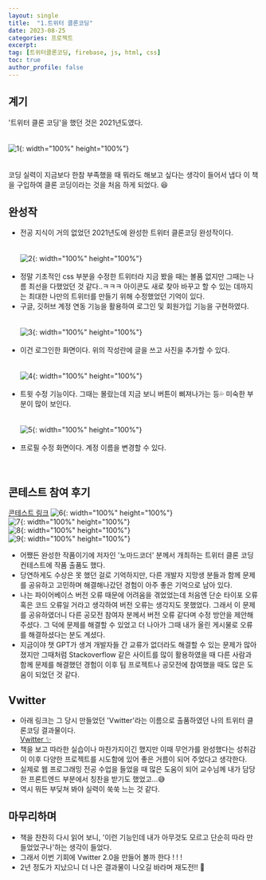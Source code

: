 ```yaml
---
layout: single
title:  "1.트위터 클론코딩"
date: 2023-08-25
categories: 프로젝트
excerpt:
tag: [트위터클론코딩, firebase, js, html, css]
toc: true
author_profile: false
---
```



## 계기
'트위터 클론 코딩'을 했던 것은 2021년도였다. <br><br><br>
![1](/images/projects/TwitterCloning/1/1.png){: width="100%" height="100%"} <br><br><br>
코딩 실력이 지금보다 한참 부족했을 때 뭐라도 해보고 싶다는 생각이 들어서 냅다 이 책을 구입하여 클론 코딩이라는 것을 처음 하게 되었다. 😆<br>

## 완성작
- 전공 지식이 거의 없었던 2021년도에 완성한 트위터 클론코딩 완성작이다.<br><br><br>
![2](/images/projects/TwitterCloning/1/2.png){: width="100%" height="100%"} <br><br>
- 정말 기초적인 css 부분을 수정한 트위터라 지금 봤을 때는 볼품 없지만 그때는 나름 최선을 다했었던 것 같다..ㅋㅋㅋ 아이콘도 새로 찾아 바꾸고 할 수 있는 데까지는 최대한 나만의 트위터를 만들기 위해 수정했었던 기억이 있다. <br>
- 구글, 깃허브 계정 연동 기능을 활용하여 로그인 및 회원가입 기능을 구현하였다.<br><br><br>
![3](/images/projects/TwitterCloning/1/3.png){: width="100%" height="100%"} <br><br>
- 이건 로그인한 화면이다. 위의 작성란에 글을 쓰고 사진을 추가할 수 있다. <br><br><br>
![4](/images/projects/TwitterCloning/1/4.png){: width="100%" height="100%"} <br><br>
- 트윗 수정 기능이다. 그때는 몰랐는데 지금 보니 버튼이 삐져나가는 등💦 미숙한 부분이 많이 보인다. <br><br><br>
![5](/images/projects/TwitterCloning/1/5.png){: width="100%" height="100%"} <br><br>
- 프로필 수정 화면이다. 계정 이름을 변경할 수 있다. <br><br><br>

## 콘테스트 참여 후기
<a href="https://nomadcoders.co/community/thread/1176">콘테스트 링크</a>
![6](/images/projects/TwitterCloning/1/6.png){: width="100%" height="100%"} <br>
![7](/images/projects/TwitterCloning/1/7.png){: width="100%" height="100%"} <br>
![8](/images/projects/TwitterCloning/1/8.png){: width="100%" height="100%"} <br>
![9](/images/projects/TwitterCloning/1/9.png){: width="100%" height="100%"} <br>
- 어쨌든 완성한 작품이기에 저자인 '노마드코더' 분께서 개최하는 트위터 클론 코딩 컨테스트에 작품 출품도 했다. 
- 당연하게도 수상은 못 했던 걸로 기억하지만, 다른 개발자 지망생 분들과 함께 문제를 공유하고 고민하며 해결해나갔던 경험이 아주 좋은 기억으로 남아 있다.
- 나는 파이어베이스 버전 오류 때문에 어려움을 겪었었는데 처음엔 단순 타이포 오류 혹은 코드 오류일 거라고 생각하여 버전 오류는 생각지도 못했었다. 그래서 이 문제를 공유하였더니 다른 공모전 참여자 분께서 버전 오류 같다며 수정 방안을 제안해주셨다. 그 덕에 문제를 해결할 수 있었고 더 나아가 그때 내가 올린 게시물로 오류를 해결하셨다는 분도 계셨다.
- 지금이야 챗 GPT가 생겨 개발자들 간 교류가 없더라도 해결할 수 있는 문제가 많아졌지만 그때처럼 Stackoverflow 같은 사이트를 많이 활용하였을 때 다른 사람과 함께 문제를 해결했던 경험이 이후 팀 프로젝트나 공모전에 참여했을 때도 많은 도움이 되었던 것 같다.

## Vwitter
- 아래 링크는 그 당시 만들었던 'Vwitter'라는 이름으로 출품하였던 나의 트위터 클론코딩 결과물이다. <br>
<a href="https://beanyyy.github.io/vwitter/#/">Vwitter ✨</a>
- 책을 보고 따라한 실습이나 마찬가지이긴 했지만 이때 무언가를 완성했다는 성취감이 이후 다양한 프로젝트를 시도함에 있어 좋은 거름이 되어 주었다고 생각한다.
- 실제로 웹 프로그래밍 전공 수업을 들었을 때 많은 도움이 되어 교수님께 내가 담당한 프론트엔드 부분에서 칭찬을 받기도 했었고...😅
- 역시 뭐든 부딪쳐 봐야 실력이 쑥쑥 느는 것 같다.

## 마무리하며
- 책을 찬찬히 다시 읽어 보니, '이런 기능인데 내가 아무것도 모르고 단순히 따라 만들었었구나'하는 생각이 들었다.
- 그래서 이번 기회에 Vwitter 2.0을 만들어 볼까 한다 ! ! !
- 2년 정도가 지났으니 더 나은 결과물이 나오길 바라며 재도전!! 🙏
